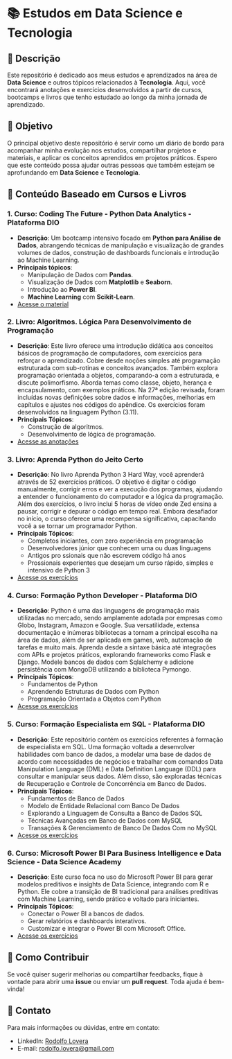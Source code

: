 # 📚 Estudos em Data Science e Tecnologia

## 📝 Descrição

Este repositório é dedicado aos meus estudos e aprendizados na área de **Data Science** e outros tópicos relacionados à **Tecnologia**. Aqui, você encontrará anotações e exercícios desenvolvidos a partir de cursos, bootcamps e livros que tenho estudado ao longo da minha jornada de aprendizado.

## 🎯 Objetivo

O principal objetivo deste repositório é servir como um diário de bordo para acompanhar minha evolução nos estudos, compartilhar projetos e materiais, e aplicar os conceitos aprendidos em projetos práticos. Espero que este conteúdo possa ajudar outras pessoas que também estejam se aprofundando em **Data Science** e **Tecnologia**.

## 📘 Conteúdo Baseado em Cursos e Livros

### 1. **Curso: Coding The Future - Python Data Analytics - Plataforma DIO**
- **Descrição**: Um bootcamp intensivo focado em **Python para Análise de Dados**, abrangendo técnicas de manipulação e visualização de grandes volumes de dados, construção de dashboards funcionais e introdução ao Machine Learning.
- **Principais tópicos**:
  - Manipulação de Dados com **Pandas**.
  - Visualização de Dados com **Matplotlib** e **Seaborn**.
  - Introdução ao **Power BI**.
  - **Machine Learning** com **Scikit-Learn**.
- [Acesse o material](https://github.com/rodolfo-lovera/DIO-Python-Data-Analytics)

### 2. **Livro: Algoritmos. Lógica Para Desenvolvimento de Programação**
- **Descrição**:  Este livro oferece uma introdução didática aos conceitos básicos de programação de computadores, com exercícios para reforçar o aprendizado. Cobre desde noções simples até programação estruturada com sub-rotinas e conceitos avançados. Também explora programação orientada a objetos, comparando-a com a estruturada, e discute polimorfismo. Aborda temas como classe, objeto, herança e encapsulamento, com exemplos práticos. Na 27ª edição revisada, foram incluídas novas definições sobre dados e informações, melhorias em capítulos e ajustes nos códigos do apêndice. Os exercícios foram desenvolvidos na linguagem Python (3.11).
- **Principais Tópicos**:
  - Construção de algoritmos.
  - Desenvolvimento de lógica de programação.  
- [Acesse as anotações](https://github.com/rodolfo-lovera/Resolucoes-Livro-Algoritmos-Manzano)

### 3. **Livro: Aprenda Python do Jeito Certo**
- **Descrição**: No livro Aprenda Python 3 Hard Way, você aprenderá através de 52 exercícios práticos. O objetivo é digitar o código manualmente, corrigir erros e ver a execução dos programas, ajudando a entender o funcionamento do computador e a lógica da programação. Além dos exercícios, o livro inclui 5 horas de vídeo onde Zed ensina a pausar, corrigir e depurar o código em tempo real. Embora desafiador no início, o curso oferece uma recompensa significativa, capacitando você a se tornar um programador Python.
- **Principais Tópicos**:
  - Completos iniciantes, com zero experiência em programação
  - Desenvolvedores júnior que conhecem uma ou duas linguagens
  - Antigos pro ssionais que não escrevem código há anos
  - Prossionais experientes que desejam um curso rápido, simples e intensivo de Python 3    
- [Acesse os exercícios](https://github.com/rodolfo-lovera/liv-Aprenda-Python-Jeito-Certo)

### 4. **Curso: Formação Python Developer - Plataforma DIO**
- **Descrição**: Python é uma das linguagens de programação mais utilizadas no mercado, sendo amplamente adotada por empresas como Globo, Instagram, Amazon e Google. Sua versatilidade, extensa documentação e inúmeras bibliotecas a tornam a principal escolha na área de dados, além de ser aplicada em games, web, automação de tarefas e muito mais. Aprenda desde a sintaxe básica até integrações com APIs e projetos práticos, explorando frameworks como Flask e Django. Modele bancos de dados com Sqlalchemy e adicione persistência com MongoDB utilizando a biblioteca Pymongo.
- **Principais Tópicos**:  
  - Fundamentos de Python
  - Aprendendo Estruturas de Dados com Python
  - Programação Orientada a Objetos com Python
- [Acesse os exercícios](https://github.com/rodolfo-lovera/dio-Forma-o-Python-Developer)

### 5. **Curso: Formação Especialista em SQL - Plataforma DIO**
- **Descrição**: Este repositório contém os exercícios referentes à formação de especialista em SQL. Uma formação voltada a desenvolver habilidades com banco de dados, a modelar uma base de dados de acordo com necessidades de negócios e trabalhar com comandos Data Manipulation Language (DML) e Data Definition Language (DDL) para consultar e manipular seus dados. Além disso, são exploradas técnicas de Recuperação e Controle de Concorrência em Banco de Dados.
- **Principais Tópicos**:    
  - Fundamentos de Banco de Dados
  - Modelo de Entidade Relacional com Banco De Dados
  - Explorando a Linguagem de Consulta a Banco de Dados SQL
  - Técnicas Avançadas em Banco de Dados com MySQL
  - Transações & Gerenciamento de Banco De Dados Com no MySQL
- [Acesse os exercícios](https://github.com/rodolfo-lovera/dio-SQL-Database-Specialist)

### 6. **Curso: Microsoft Power BI Para Business Intelligence e Data Science - Data Science Academy**
- **Descrição**: Este curso foca no uso do Microsoft Power BI para gerar modelos preditivos e insights de Data Science, integrando com R e Python. Ele cobre a transição de BI tradicional para análises preditivas com Machine Learning, sendo prático e voltado para iniciantes.
- **Principais Tópicos**:    
  - Conectar o Power BI a bancos de dados.
  - Gerar relatórios e dashboards interativos.
  - Customizar e integrar o Power BI com Microsoft Office.
- [Acesse os exercícios](https://github.com/rodolfo-lovera/dsa-powerBI.git)
  
## 📝 Como Contribuir

Se você quiser sugerir melhorias ou compartilhar feedbacks, fique à vontade para abrir uma **issue** ou enviar um **pull request**. Toda ajuda é bem-vinda!

## 📧 Contato

Para mais informações ou dúvidas, entre em contato:
- LinkedIn: [Rodolfo Lovera](www.linkedin.com/in/rodolfo-lovera)
- E-mail: rodolfo.lovera@gmail.com
